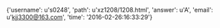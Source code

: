{'username': u's0248', 'path': u'xz1208/1208.html', 'answer': u'A', 'email': u'kjj3300@163.com', 'time': '2016-02-26:16:33:29'}